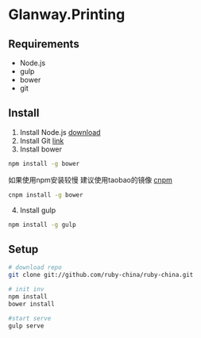 # Glanway.Printing

## Requirements

* Node.js
* gulp
* bower
* git

## Install

1. Install Node.js [download](https://nodejs.org/en/download/ "Node.js download")
2. Install Git [link](https://git-scm.com/book/en/v2/Getting-Started-Installing-Git)
3. Install bower
```bash
npm install -g bower
```
如果使用npm安装较慢 建议使用taobao的镜像 [cnpm](http://npm.taobao.org/)
```bash
cnpm install -g bower
```

4. Install gulp
```bash
npm install -g gulp
```

## Setup

```bash
# download repo
git clone git://github.com/ruby-china/ruby-china.git

# init inv
npm install
bower install

#start serve
gulp serve
```